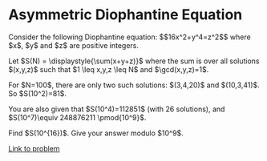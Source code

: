 # Asymmetric Diophantine Equation

<p>
Consider the following Diophantine equation:
$$16x^2+y^4=z^2$$
where $x$, $y$ and $z$ are positive integers.
</p>
<p>
Let $S(N) = \displaystyle{\sum(x+y+z)}$ where the sum is over all solutions $(x,y,z)$ such that $1 \leq x,y,z \leq N$ and $\gcd(x,y,z)=1$. 
</p>
<p>
For $N=100$, there are only two such solutions: $(3,4,20)$ and $(10,3,41)$. So $S(10^2)=81$.
</p>
<p>
You are also given that $S(10^4)=112851$ (with 26 solutions), and $S(10^7)\equiv 248876211 \pmod{10^9}$.
</p>
<p>
Find $S(10^{16})$. Give your answer modulo $10^9$.
</p>

[Link to problem](https://projecteuler.net/problem=764)

